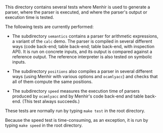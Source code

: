 This directory contains several tests where Menhir is used to generate a
parser, where the parser is executed, and where the parser's output or
execution time is tested.

The following tests are currently performed:

* The subdirectory `semantics` contains a parser for arithmetic expressions, a
  variant of the `calc` demo. The parser is compiled in several different ways
  (code back-end; table back-end; table back-end, with inspection API). It is
  run on concrete inputs, and its output is compared against a reference
  output. The reference interpreter is also tested on symbolic inputs.

* The subdirectory `positions` also compiles a parser in several different
  ways (using Menhir with various options and `ocamlyacc`) and checks that
  all of them compute the same positions.

* The subdirectory `speed` measures the execution time of parsers produced by
  `ocamlyacc` and by Menhir's code back-end and table back-end. (This test
  always succeeds.)

These tests are normally run by typing `make test` in the root directory.

Because the speed test is time-consuming, as an exception, it is run by typing
`make speed` in the root directory.
